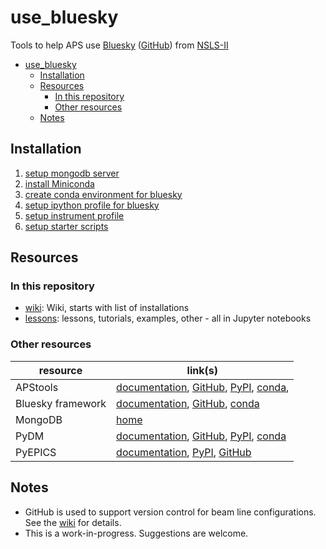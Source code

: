 # use_bluesky

Tools to help APS use [Bluesky](http://nsls-ii.github.io/bluesky) 
([GitHub](https://github.com/NSLS-II/bluesky)) 
from [NSLS-II](http://nsls-ii.github.io)

- [use_bluesky](#usebluesky)
  - [Installation](#installation)
  - [Resources](#resources)
    - [In this repository](#in-this-repository)
    - [Other resources](#other-resources)
  - [Notes](#notes)

## Installation

1. [setup mongodb server](admin/README.md)
1. [install Miniconda](python_installation/miniconda.md)
1. [create conda environment for bluesky](python_installation/README.md#quick-summary)
1. [setup ipython profile for bluesky](admin/README.md)
1. [setup instrument profile](admin/README.md)
1. [setup starter scripts](admin/README.md)

## Resources

### In this repository

* [wiki](https://github.com/BCDA-APS/use_bluesky/wiki): 
  Wiki, starts with list of installations
* [lessons](lessons/README.md): lessons, tutorials, examples, 
  other - all in Jupyter notebooks

### Other resources

resource | link(s)
---- | ----
APStools | [documentation](https://apstools.readthedocs.io),   [GitHub](https://github.com/BCDA-APS/apstools),   [PyPI](https://pypi.org/project/apstools/),   [conda](https://anaconda.org/aps-anl-tag/apstools),
Bluesky framework | [documentation](https://blueskyproject.io),  [GitHub](https://github.com/bluesky),   [conda](https://anaconda.org/nsls2forge)
MongoDB | [home](https://www.mongodb.com/)
PyDM | [documentation](https://slaclab.github.io/pydm/),  [GitHub](https://github.com/slaclab/pydm),  [PyPI](https://pypi.org/project/pydm/),  [conda](https://anaconda.org/conda-forge/pydm)
 PyEPICS | [documentation](https://pyepics.github.io/pyepics/),  [PyPI](https://pypi.org/project/pyepics/),  [GitHub](https://github.com/pyepics/pyepics)

<!-- databroker -->
<!-- jupyter -->
<!-- matplotlib -->
<!-- ophyd -->
<!-- pydm -->
<!-- XiCAM -->

## Notes

* GitHub is used to support version control for beam line configurations.
  See the [wiki](https://github.com/BCDA-APS/use_bluesky/wiki) for details.
* This is a work-in-progress.  Suggestions are welcome.
